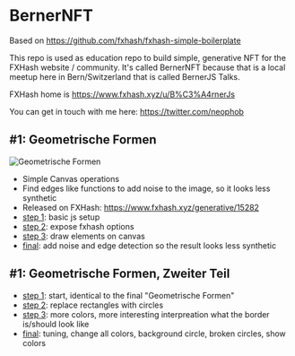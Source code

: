# BernerNFT

Based on https://github.com/fxhash/fxhash-simple-boilerplate

This repo is used as education repo to build simple, generative NFT for the FXHash website / community. It's called BernerNFT because that is a local meetup here in Bern/Switzerland that is called BernerJS Talks.

FXHash home is https://www.fxhash.xyz/u/B%C3%A4rnerJs

You can get in touch with me here: https://twitter.com/neophob


## #1: Geometrische Formen

![Geometrische Formen](https://gateway.fxhash2.xyz/ipfs/QmPPeCwa6FcKVgpjtG6AFnmGxK1TYG5g4q85VosaKtLMFm)

- Simple Canvas operations
- Find edges like functions to add noise to the image, so it looks less synthetic
- Released on FXHash: https://www.fxhash.xyz/generative/15282
- [step 1](https://github.com/neophob/bernerNFT/tree/%231-step1): basic js setup
- [step 2](https://github.com/neophob/bernerNFT/tree/%231-step2): expose fxhash options
- [step 3](https://github.com/neophob/bernerNFT/tree/%231-step3): draw elements on canvas
- [final](https://github.com/neophob/bernerNFT/tree/%231-final): add noise and edge detection so the result looks less synthetic

## #1: Geometrische Formen, Zweiter Teil

- [step 1](https://github.com/neophob/bernerNFT/tree/%232-step1): start, identical to the final "Geometrische Formen"
- [step 2](https://github.com/neophob/bernerNFT/tree/%232-step2): replace rectangles with circles
- [step 3](https://github.com/neophob/bernerNFT/tree/%232-step3): more colors, more interesting interpreation what the border is/should look like
- [final](https://github.com/neophob/bernerNFT/tree/%232-final): tuning, change all colors, background circle, broken circles, show colors

